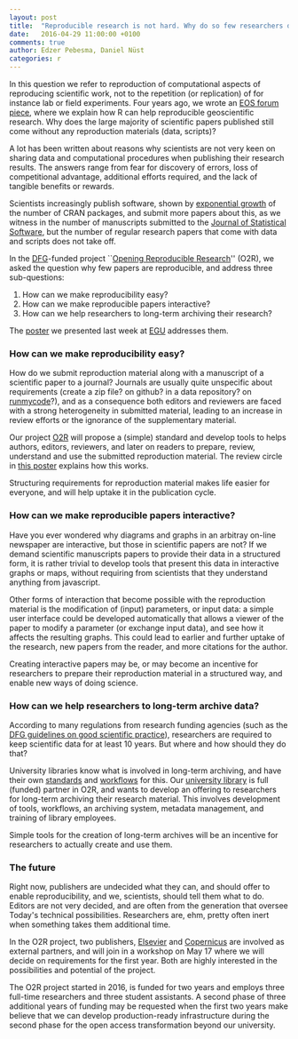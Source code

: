 ```yaml
---
layout: post
title:  "Reproducible research is not hard. Why do so few researchers do it?"
date:   2016-04-29 11:00:00 +0100
comments: true
author: Edzer Pebesma, Daniel Nüst
categories: r
---
```


In this question we refer to reproduction of computational
aspects of reproducing scientific work, not to the repetition
(or replication) of for instance lab or field experiments.
Four years ago, we wrote an [EOS forum
piece](http://dx.doi.org/10.1029/2012EO160003), where we explain
how R can help reproducible geoscientific research. Why does the
large majority of scientific papers published still come without any
reproduction materials (data, scripts)? 

A lot has been written about reasons why scientists are not
very keen on sharing data and computational procedures when
publishing their research results. The answers range from
fear for discovery of errors, loss of competitional advantage,
additional efforts required, and the lack of tangible benefits or
rewards. 

Scientists increasingly publish software, shown by [exponential
growth](http://blog.revolutionanalytics.com/2016/04/a-segmented-model-of-cran-package-growth.html)
of the number of CRAN packages, and submit more papers about
this, as we witness in the number of manuscripts submitted to the
[Journal of Statistical Software](https://www.jstatsoft.org/),
but the number of regular research papers that come with data and
scripts does not take off.

In the [DFG](http://www.dfg.de/en/)-funded project ``[Opening
Reproducible Research](http://o2r.info)'' (O2R), we asked the
question why few papers are reproducible, and address three
sub-questions:

1. How can we make reproducibility easy? 
2. How can we make reproducible papers interactive? 
3. How can we help researchers to long-term archiving their research?

The
[poster](http://presentations.copernicus.org/EGU2016-7396_presentation.pdf)
we presented last week at [EGU](http://egu2016.eu/) addresses them.

### How can we make reproducibility easy? 

How do we submit reproduction material along with a manuscript of
a scientific paper to a journal? Journals are usually quite
unspecific about requirements (create a zip file? on github? in a data
repository? on [runmycode](http://runmycode.org/)?), and as a
consequence both editors and reviewers are faced with a strong
heterogeneity in submitted material, leading to an increase in
review efforts or the ignorance of the supplementary material.

Our project [O2R](http://o2r.info/) will propose a (simple)
standard and develop tools to helps authors, editors, reviewers,
and later on readers to prepare, review, understand and use the
submitted reproduction material. The review circle in 
[this poster](http://presentations.copernicus.org/EGU2016-7396_presentation.pdf)
explains how this works.

Structuring requirements for reproduction material makes life easier
for everyone, and will help uptake it in the publication cycle.

### How can we make reproducible papers interactive? 

Have you ever wondered why diagrams and graphs in an arbitray on-line
newspaper are interactive, but those in scientific papers are not? If
we demand scientific manuscripts papers to provide their data in a
structured form, it is rather trivial to develop tools that present
this data in interactive graphs or maps, without requiring from
scientists that they understand anything from javascript.

Other forms of interaction that become possible with the reproduction
material is the modification of (input) parameters, or input data:
a simple user interface could be developed automatically that allows
a viewer of the paper to modify a parameter (or exchange input data),
and see how it affects the resulting graphs. This could lead to
earlier and further uptake of the research, new papers from the
reader, and more citations for the author.

Creating interactive papers may be, or may become an incentive for
researchers to prepare their reproduction material in a structured
way, and enable new ways of doing science.

### How can we help researchers to long-term archive data?

According to many regulations from research funding
agencies (such as the [DFG guidelines on good scientific
practice](http://www.dfg.de/foerderung/grundlagen_rahmenbedingungen/gwp/)),
researchers are required to keep scientific data for at least 10
years. But where and how should they do that?

University libraries know what is involved in long-term archiving, and
have their own [standards](https://en.wikipedia.org/wiki/BagIt) and
[workflows](https://en.wikipedia.org/wiki/Open_Archival_Information_System)
for this. Our [university library](http://ulb.uni-muenster.de/)
is full (funded) partner in O2R, and wants to develop an offering
to researchers for long-term archiving their research material.
This involves development of tools, workflows, an archiving system,
metadata management, and training of library employees.

Simple tools for the creation of long-term archives will be an
incentive for researchers to actually create and use them.

### The future

Right now, publishers are undecided what they can, and should offer
to enable reproducibility, and we, scientists, should tell them
what to do. Editors are not very decided, and are often from the
generation that oversee Today's technical possibilities.  Researchers
are, ehm, pretty often inert when something takes them additional time.

In the O2R project, two publishers,
[Elsevier](http://www.elsevier.com/) and
[Copernicus](http://www.copernicus.org) are involved as external
partners, and will join in a workshop on May 17 where we will decide
on requirements for the first year. Both are highly interested in
the possibilities and potential of the project.

The O2R project started in 2016, is funded for two years and employs
three full-time researchers and three student assistants. A second
phase of three additional years of funding may be requested when the
first two years make believe that we can develop production-ready
infrastructure during the second phase for the open access
transformation beyond our university.
